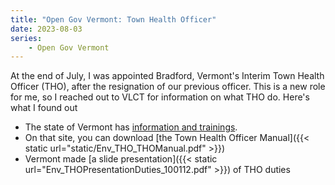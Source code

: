 ```yaml
---
title: "Open Gov Vermont: Town Health Officer"
date: 2023-08-03
series: 
    - Open Gov Vermont
---
```


At the end of July, I was appointed Bradford, Vermont's Interim Town Health Officer (THO), after the resignation of our previous officer.   This is a new role for me, so I reached out to VLCT for information on what THO do.  Here's what I found out

- The state of Vermont has [information and trainings](https://www.healthvermont.gov/environment/town-health-officers). 
- On that site, you can download [the Town Health Officer Manual]({{< static url="static/Env_THO_THOManual.pdf" >}})
- Vermont made [a slide presentation]({{< static url="Env_THOPresentationDuties_100112.pdf" >}}) of THO duties

